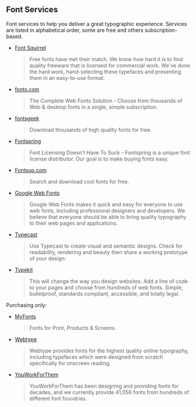 ## Font Services

Font services to help you deliver a great typographic experience. Services are listed in alphabetical order, some are free and others subscription-based.

- [Font Squirrel][]

  > Free fonts have met their match. We know how hard it is to find quality freeware that is licensed for commercial work. We've done the hard work, hand-selecting these typefaces and presenting them in an easy-to-use format.

- [fonts.com][]

  > The Complete Web Fonts Solution - Choose from thousands of Web & desktop fonts in a single, simple subscription.

- [fontsgeek][]

  > Download thousands of high quality fonts for free.

- [Fontspring][]

  > Font Licensing Doesn’t Have To Suck - Fontspring is a unique font license distributor. Our goal is to make buying fonts easy.

- [Fontsup.com][]

  > Search and download cool fonts for free.

- [Google Web Fonts][]

  > Google Web Fonts makes it quick and easy for everyone to use web fonts, including professional designers and developers. We believe that everyone should be able to bring quality typography to their web pages and applications.

- [Typecast][]

  > Use Typecast to create visual and semantic designs. Check for readability, rendering and beauty then share a working prototype of your design.

- [Typekit][]

  > This will change the way you design websites. Add a line of code to your pages and choose from hundreds of web fonts. Simple, bulletproof, standards compliant, accessible, and totally legal.

Purchasing only:

- [MyFonts][]

  > Fonts for Print, Products & Screens.

- [Webtype][]

  > Webtype provides fonts for the highest quality online typography, including typefaces which were designed from scratch specifically for onscreen reading.

- [YouWorkForThem][]

  > YouWorkForThem has been designing and providing fonts for decades, and we currently provide 41,056 fonts from hundreds of different font foundries.

[Font Squirrel]:    http://www.fontsquirrel.com
[fonts.com]:        http://www.fonts.com/web-fonts
[fontsgeek]:        http://www.fontsgeek.com
[Fontspring]:       http://www.fontspring.com
[Fontsup.com]:      http://www.Fontsup.com
[Google Web Fonts]: http://www.google.com/webfonts#
[Typecast]:         http://typecast.com
[Typekit]:          https://typekit.com

[MyFonts]:          http://fontdeck.com/
[Webtype]:          http://www.webtype.com/
[YouWorkForThem]:   https://www.youworkforthem.com/
